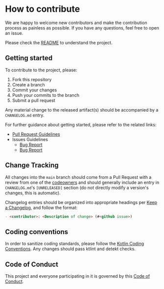 # How to contribute

We are happy to welcome new contributors and make the contribution process as painless as possible. If you have any questions, feel free to open an issue.

Please check the [README](../README.md) to understand the project.

## Getting started

To contribute to the project, please:

1. Fork this repository
2. Create a branch
3. Commit your changes
4. Push your commits to the branch
5. Submit a pull request

Any material change to the released artifact(s) should be accompanied by a `CHANGELOG.md` entry.

For further guidance about getting started, please refer to the related links:

* [Pull Request Guidelines](PULL_REQUEST_TEMPLATE.md)
* Issues Guidelines
    * [Bug Report](ISSUE_TEMPLATE/bug_report.md)
    * [Bug Report](ISSUE_TEMPLATE/feature_request.md)

## Change Tracking

All changes into the `main` branch should come from a Pull Request with a review from one of the [codeowners](CODEOWNERS) and should generally include
an entry in `CHANGELOG.md`'s `[UNRELEASED]` section (do not directly modify a version's changes, this is automatic).

Changelog entries should be organized into appropriate headings per
[Keep a Changelog](https://keepachangelog.com/en/1.1.0/), and follow the format:

```md
- <contributor>: <Description of change> (#<github issue>)
```

## Coding conventions

In order to sanitize coding standards, please follow the [Kotlin Coding Conventions](https://kotlinlang.org/docs/coding-conventions.html). Any changes should pass ktlint and detekt checks.

## Code of Conduct

This project and everyone participating in it is governed by this [Code of Conduct](CODE_OF_CONDUCT.md).
